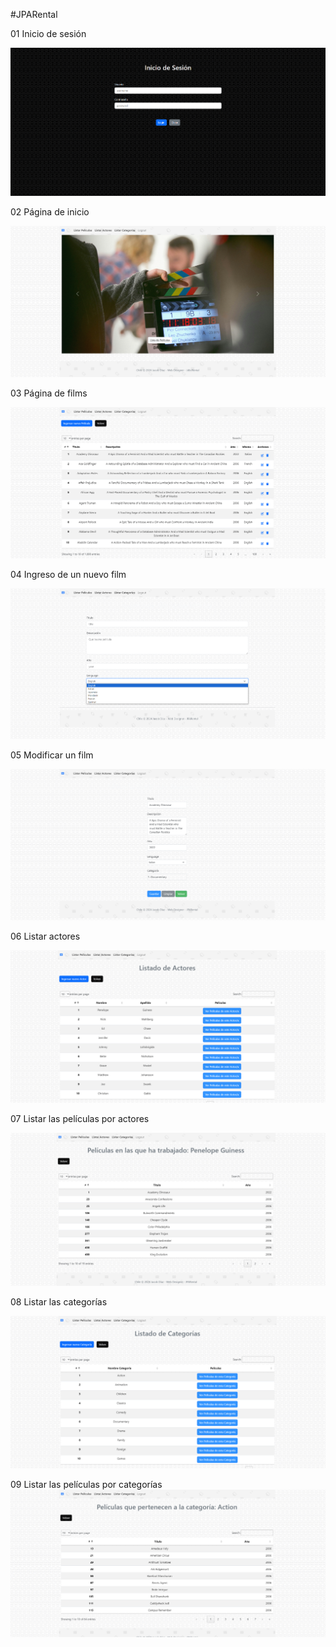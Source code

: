 # JPARental 

01 Inicio de sesión

![img](https://github.com/JacobDiazN/JPARental/blob/main/src/main/resources/static/portafolio/01.png)

02 Página de inicio

![img](https://github.com/JacobDiazN/JPARental/blob/main/src/main/resources/static/portafolio/02.png?raw=true)

03 Página de films

![img](https://github.com/JacobDiazN/JPARental/blob/main/src/main/resources/static/portafolio/03.png?raw=true)

04 Ingreso de un nuevo film

![img](https://github.com/JacobDiazN/JPARental/blob/main/src/main/resources/static/portafolio/04.png?raw=true)

05 Modificar un film

![img](https://github.com/JacobDiazN/JPARental/blob/main/src/main/resources/static/portafolio/05.png?raw=true)

06 Listar actores

![img](https://github.com/JacobDiazN/JPARental/blob/main/src/main/resources/static/portafolio/06.png?raw=true)

07 Listar las películas por actores

![img](https://github.com/JacobDiazN/JPARental/blob/main/src/main/resources/static/portafolio/07.png?raw=true)

08 Listar las categorías

![img](https://github.com/JacobDiazN/JPARental/blob/main/src/main/resources/static/portafolio/08.png?raw=true)

09 Listar las películas por categorías
 
![img](https://github.com/JacobDiazN/JPARental/blob/main/src/main/resources/static/portafolio/09.png?raw=true)
